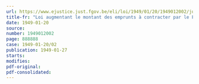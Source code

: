 ```yaml
---
url: https://www.ejustice.just.fgov.be/eli/loi/1949/01/20/1949012002/justel
title-fr: "Loi augmentant le montant des emprunts à contracter par le Fonds national d'aide au rééquipement ménager des travailleurs (abrogé par L 27-03-1951, art. 13)"
date: 1949-01-20
source:
number: 1949012002
page: 888888
case: 1949-01-20/02
publication: 1949-01-27
starts:
modifies:
pdf-original:
pdf-consolidated:
---
```


